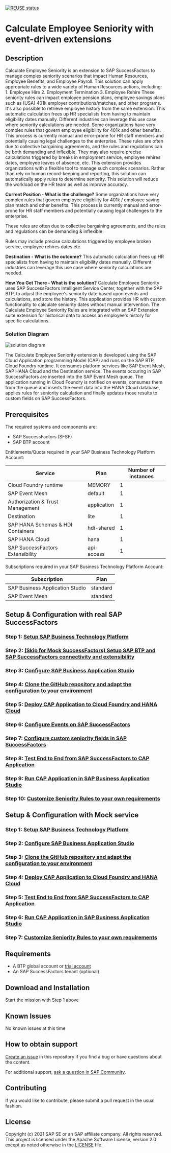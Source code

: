 [![REUSE status](https://api.reuse.software/badge/github.com/SAP-samples/successfactors-extension-calculate-employee-seniority)](https://api.reuse.software/info/github.com/SAP-samples/successfactors-extension-calculate-employee-seniority)

# Calculate Employee Seniority with event-driven extensions
## Description
Calculate Employee Seniority is an extension to SAP SuccessFactors to manage complex seniority scenarios that impact Human Resources, Employee Benefits, and Employee Payroll. This solution can apply appropriate rules to a wide variety of Human Resources actions, including: 1. Employee Hire 2. Employment Termination 3. Employee Rehire These seniority rules can impact employee pension plans, employee savings plans such as (USA) 401k employer contributions/matches, and other programs. It's also possible to retrieve employee history from the same extension. This automatic calculation frees up HR specialists from having to maintain eligibility dates manually. Different industries can leverage this use case where seniority calculations are needed. Some organizations have very complex rules that govern employee eligibility for 401k and other benefits. This process is currently manual and error-prone for HR staff members and potentially causing legal challenges to the enterprise. These rules are often due to collective bargaining agreements, and the rules and regulations can be both demanding and inflexible. They may also require precise calculations triggered by breaks in employment service, employee rehires dates, employee leaves of absence, etc. This extension provides organizations with a flexible tool to manage such complex scenarios. Rather than rely on human record-keeping and reporting, this solution can automatically apply rules to determine seniority. This solution will reduce the workload on the HR team as well as improve accuracy.

**Current Position - What is the challenge?**
Some organizations have very complex rules that govern employee eligibility for 401k / employee saving plan match and other benefits. This process is currently manual and error-prone for HR staff members and potentially causing legal challenges to the enterprise.

These rules are often due to collective bargaining agreements, and the rules and regulations can be demanding & inflexible.

Rules may include precise calculations triggered by employee broken service, employee rehires dates etc.

**Destination - What is the outcome?**
This automatic calculation frees up HR specialists from having to maintain eligibility dates manually. Different industries can leverage this use case where seniority calculations are needed.

**How You Get There - What is the solution?**
Calculate Employee Seniority uses SAP SuccessFactors Intelligent Service Center, together with the SAP BTP, to adjust the employee's seniority date based upon events and calculations, and store the history.
This application provides HR with custom functionality to calculate seniority dates without manual intervention. The Calculate Employee Seniority Rules are integrated with an SAP Extension suite extension for historical data to access an employee's history for specific calculations.

### Solution Diagram

![solution diagram](../mission/images/solution_diagram.png) 

The Calculate Employee Seniority extension is developed using the SAP Cloud Application programming Model (CAP) and runs on the SAP BTP, Cloud Foundry runtime. It consumes platform services like SAP Event Mesh, SAP HANA Cloud and the Destination service. The events occuring in SAP SuccessFactors are inserted into the SAP Event Mesh queue. The application running in Cloud Foundry is notified on events, consumes them from the queue and inserts the event data into the HANA Cloud database, applies rules for seniority calculation and finally updates those results to custom fields on SAP SuccessFactors.

## Prerequisites
The required systems and components are:

- SAP SuccessFactors (SFSF)
- SAP BTP account

Entitlements/Quota required in your SAP Business Technology Platform Account:

| Service                           | Plan        | Number of instances |
| --------------------------------- | ----------- | ------------------- |
| Cloud Foundry runtime             | MEMORY      | 1                   |
| SAP Event Mesh                    | default     | 1                   |
| Authorization & Trust Management  | application | 1                   |
| Destination                       | lite        | 1                   |
| SAP HANA Schemas & HDI Containers | hdi-shared  | 1                   |
| SAP HANA Cloud                    | hana        | 1                   |
| SAP SuccessFactors Extensibility  | api-access  | 1                   |

Subscriptions required in your SAP Business Technology Platform Account:

| Subscription                      | Plan             |
| --------------------------------- | ---------------- |
| SAP Business Application Studio   | standard         |
| SAP Event Mesh                    | standard         |

## Setup & Configuration with real SAP SuccessFactors

### Step 1: [Setup SAP Business Technology Platform](../mission/01-SetupSAPBusinessTechnologyPlatform)
### Step 2: [(Skip for Mock SuccessFactors) Setup SAP BTP and SAP SuccessFactors connectivity and extensibility](../mission/02-SetupSAPBTPAndSAPSuccessFactorsConnectivityAndExtensibility)
### Step 3: [Configure SAP Business Application Studio](../mission/03-ConfigureSAPBusinessApplicationStudio)
### Step 4: [Clone the GitHub repository and adapt the configuration to your environment](../mission/04-CloneTheGitHubRepositoryAndAdaptTheConfigurationToYourEnvironment)
### Step 5: [Deploy CAP Application to Cloud Foundry and HANA Cloud](../mission/05-DeployCAPApplicationToCloudFoundryAndHANACloud)
### Step 6: [Configure Events on SAP SuccessFactors](../mission/06-ConfigureEventsOnSAPSuccessFactors)
### Step 7: [Configure custom seniority fields in SAP SuccessFactors](../mission/07-ConfigureCustomSeniorityFieldsInSAPSuccessFactors)
### Step 8: [Test End to End from SAP SuccessFactors to CAP Application](../mission/08-TestEndToEndFromSAPSuccessFactorsToCAPApplication)
### Step 9: [Run CAP Application in SAP Business Application Studio](../mission/09-RunCAPApplicationInSAPBusinessApplicationStudio)
### Step 10: [Customize Seniority Rules to your own requirements](../mission/10-CustomizeSeniorityRulesToYourOwnRequirements)


## Setup & Configuration with Mock service

### Step 1: [Setup SAP Business Technology Platform](../mission/01-SetupSAPBusinessTechnologyPlatform)
### Step 2: [Configure SAP Business Application Studio](../mission/03-ConfigureSAPBusinessApplicationStudio)
### Step 3: [Clone the GitHub repository and adapt the configuration to your environment](../mission/04-CloneTheGitHubRepositoryAndAdaptTheConfigurationToYourEnvironment)
### Step 4: [Deploy CAP Application to Cloud Foundry and HANA Cloud](../mission/11-MockSfsfDeployment)
### Step 5: [Test End to End from SAP SuccessFactors to CAP Application](../mission/12-TestEndToEndMockFromCAP)
### Step 6: [Run CAP Application in SAP Business Application Studio](../mission/09-RunCAPApplicationInSAPBusinessApplicationStudio)
### Step 7: [Customize Seniority Rules to your own requirements](../mission/10-CustomizeSeniorityRulesToYourOwnRequirements)

## Requirements

  * A BTP global account or [trial account](https://www.sap.com/products/business-technology-platform/trial.html)
  * An SAP SuccessFactors tenant (optional)

## Download and Installation

Start the mission with Step 1 above

## Known Issues

No known issues at this time

## How to obtain support

[Create an issue](https://github.com/SAP-samples/successfactors-extension-calculate-employee-seniority/issues) in this repository if you find a bug or have questions about the content.
 
For additional support, [ask a question in SAP Community](https://answers.sap.com/questions/ask.html).

## Contributing

If you would like to contribute, please submit a pull request in the usual fashion.

## License
Copyright (c) 2021 SAP SE or an SAP affiliate company. All rights reserved. This project is licensed under the Apache Software License, version 2.0 except as noted otherwise in the [LICENSE](LICENSES/Apache-2.0.txt) file.

